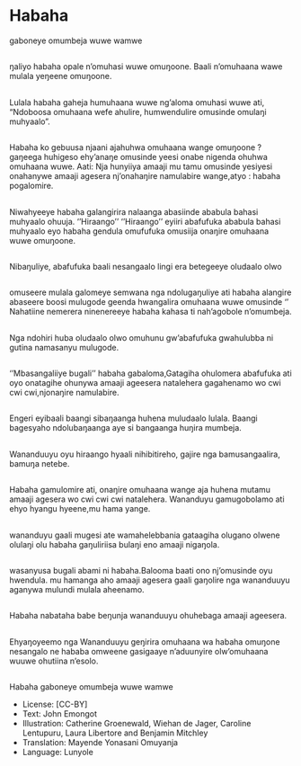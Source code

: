 # Habaha
gaboneye
omumbeja
wuwe wamwe

##
ŋaliyo habaha opale n’omuhasi
wuwe omuŋoone.
Baali n’omuhaana wawe mulala
yeŋeene omuŋoone.


##
Lulala habaha gaheja humuhaana
wuwe ng’aloma omuhasi wuwe ati,
“Ndoboosa omuhaana wefe ahulire,
humwendulire omusinde omulaŋi
muhyaalo”.


##
Habaha ko gebuusa njaani
ajahuhwa omuhaana wange
omuŋoone ?
gaŋeega huhigeso ehy’anaŋe
omusinde yeesi onabe nigenda
ohuhwa omuhaana wuwe.
Aati: Nja hunyiiya amaaji mu tamu
omusinde yesiyesi onahanywe
amaaji agesera nj’onahaŋire
namulabire wange,atyo : habaha
pogalomire.


##
Niwahyeeye habaha galangirira nalaanga abasiinde
ababula bahasi muhyaalo ohuuja.
‘’Hiraango’’ ‘’Hiraango’’
eyiiri abafufuka ababula bahasi muhyaalo eyo
habaha gendula omufufuka omusiija onaŋire
omuhaana wuwe omuŋoone.


##
Nibaŋuliye, abafufuka baali nesangaalo lingi era
betegeeye oludaalo olwo


##
omuseere mulala galomeye
semwana nga ndolugaŋuliye ati
habaha alangire abaseere boosi
mulugode geenda hwangalira
omuhaana wuwe omusinde ‘’
Nahatiine nemerera ninenereeye
habaha kahasa ti nah’agobole
n’omumbeja.


##
Nga ndohiri huba oludaalo olwo
omuhunu gw’abafufuka
gwahulubba ni gutina namasanyu
mulugode.


##
‘’Mbasangaliiye bugali’’ habaha
gabaloma,Gatagiha ohulomera
abafufuka ati oyo onatagihe
ohunywa amaaji ageesera
natalehera gagahenamo wo cwi cwi
cwi,njonaŋire namulabire.


##
Engeri eyibaali baangi sibaŋaanga
huhena muludaalo lulala.
Baangi bagesyaho ndolubaŋaanga
aye si bangaanga huŋira mumbeja.


##
Wananduuyu oyu hiraango hyaali
nihibitireho, gajire nga
bamusangaalira, bamuŋa netebe.


##
Habaha gamulomire ati, onaŋire
omuhaana wange aja huhena
mutamu amaaji agesera wo cwi cwi
cwi natalehera.
Wananduyu gamugobolamo ati
ehyo hyangu hyeene,mu hama
yange.


##
wananduyu gaali mugesi ate
wamahelebbania gataagiha olugano
olwene olulaŋi olu
habaha gaŋuliriisa bulaŋi eno
amaaji nigaŋola.


##
wasanyusa bugali abami ni
habaha.Balooma baati ono
nj’omusinde oyu hwendula.
mu hamanga aho amaaji agesera
gaali gaŋolire nga wananduuyu
aganywa mulundi mulala
aheenamo.


##
Habaha nabataha babe beŋunja
wananduuyu ohuhebaga amaaji
ageesera.


##
Ehyaŋoyeemo nga Wananduuyu
geŋirira omuhaana wa habaha
omuŋone nesangalo ne hababa
omweene gasigaaye n’aduunyire
olw’omuhaana wuuwe ohutiina
n’esolo.


##
Habaha gaboneye omumbeja wuwe
wamwe
* License: [CC-BY]
* Text: John Emongot
* Illustration: Catherine Groenewald, Wiehan de Jager,
Caroline Lentupuru, Laura Libertore and Benjamin
Mitchley
* Translation: Mayende Yonasani Omuyanja
* Language: Lunyole

